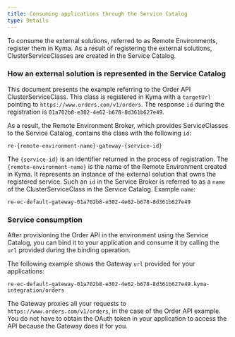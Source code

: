 ```yaml
---
title: Consuming applications through the Service Catalog
type: Details
---
```


To consume the external solutions, referred to as Remote Environments, register them in Kyma. As a result of registering the external solutions, ClusterServiceClasses are created in the Service Catalog.

### How an external solution is represented in the Service Catalog
This document presents the example referring to the Order API ClusterServiceClass. This class is registered in Kyma with a `targetUrl` pointing to `https://www.orders.com/v1/orders`. The response `id` during the registration is `01a702b8-e302-4e62-b678-8d361b627e49`.

As a result, the Remote Environment Broker, which provides ServiceClasses to the Service Catalog, contains the class with the following `id`:
```
re-{remote-environment-name}-gateway-{service-id}
```
The `{service-id}` is an identifier returned in the process of registration. The `{remote-environment-name}` is the name of the Remote Environment created in Kyma. It represents an instance of the external solution that owns the registered service. Such an `id` in the Service Broker is referred to as a `name` of the ClusterServiceClass in the Service Catalog.
Example `name`:
```
re-ec-default-gateway-01a702b8-e302-4e62-b678-8d361b627e49
```

### Service consumption

After provisioning the Order API in the environment using the Service Catalog, you can bind it to your application and consume it by calling the `url` provided during the binding operation.

The following example shows the Gateway `url` provided for your applications:
```
re-ec-default-gateway-01a702b8-e302-4e62-b678-8d361b627e49.kyma-integration/orders
```
The Gateway proxies all your requests to `https://www.orders.com/v1/orders`, in the case of the Order API example. You do not have to obtain the OAuth token in your application to access the API because the Gateway does it for you.
